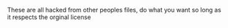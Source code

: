 These are all hacked from other peoples files, do what you want so long as it respects the orginal license
